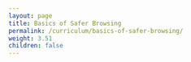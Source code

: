 ```yaml
---
layout: page
title: Basics of Safer Browsing
permalink: /curriculum/basics-of-safer-browsing/
weight: 3.51
children: false
---
```

